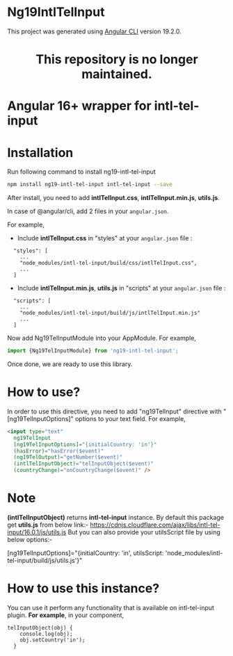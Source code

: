 # Ng19IntlTelInput

This project was generated using [Angular CLI](https://github.com/angular/angular-cli) version 19.2.0.

<h1 align="center"> This repository is no longer maintained.</h1>

# Angular 16+ wrapper for intl-tel-input

# Installation

Run following command to install ng19-intl-tel-input

```sh
npm install ng19-intl-tel-input intl-tel-input --save
```

After install, you need to add **intlTelInput.css**, **intlTelInput.min.js**, **utils.js**.

In case of @angular/cli, add 2 files in your `angular.json`. 

For example,

- Include **intlTelInput.css** in "styles" at your `angular.json` file  :
```
  "styles": [
    ...
    "node_modules/intl-tel-input/build/css/intlTelInput.css",
    ...
  ]
```

- Include **intlTelInput.min.js**, **utils.js** in "scripts" at your `angular.json` file  :
```
  "scripts": [
    ...
    "node_modules/intl-tel-input/build/js/intlTelInput.min.js"
    ...
  ]
```


Now add Ng19TelInputModule into your AppModule. For example,

```js
import {Ng19TelInputModule} from 'ng19-intl-tel-input';
```

Once done, we are ready to use this library.

# How to use?

In order to use this directive, you need to add "ng19TelInput" directive with "[ng19TelInputOptions]" options to your text field. For example,

```html
<input type="text"
  ng19TelInput
  [ng19TelInputOptions]="{initialCountry: 'in'}"
  (hasError)="hasError($event)"
  (ng19TelOutput)="getNumber($event)"
  (intlTelInputObject)="telInputObject($event)"
  (countryChange)="onCountryChange($event)" />
```

# Note
**(intlTelInputObject)** returns **intl-tel-input** instance.
By default this package get **utils.js** from below link:-
https://cdnjs.cloudflare.com/ajax/libs/intl-tel-input/16.0.1/js/utils.js
But you can also provide your utilsScript file by using below options:-

[ng19TelInputOptions]="{initialCountry: 'in', utilsScript: 'node_modules/intl-tel-input/build/js/utils.js'}"

# How to use this instance?
You can use it perform any functionality that is available on intl-tel-input plugin. **For example**, in your component,
```
telInputObject(obj) {
    console.log(obj);
    obj.setCountry('in');
  }
```
